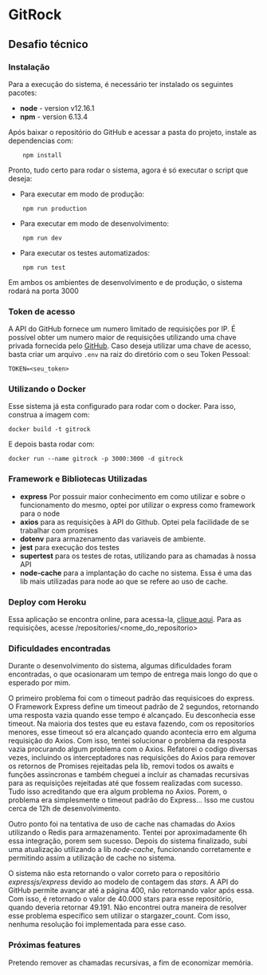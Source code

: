 # GitRock
## Desafio técnico

### Instalação
Para a execução do sistema, é necessário ter instalado os seguintes pacotes:
* **node** - version v12.16.1
* **npm** - version 6.13.4

Após baixar o repositório do GitHub e acessar a pasta do projeto, instale as dependencias com:
```
    npm install
```

Pronto, tudo certo para rodar o sistema, agora é só executar o script que deseja:
* Para executar em modo de produção:
```
    npm run production
```
* Para executar em modo de desenvolvimento:
```
    npm run dev
```
* Para executar os testes automatizados:
```
    npm run test
```
Em ambos os ambientes de desenvolvimento e de produção, o sistema rodará na porta 3000
### Token de acesso
A API do GitHub fornece um numero limitado de requisições por IP. É possível obter um numero maior de requisições utilizando uma chave privada fornecida pelo [GitHub](https://github.com/settings/tokens).
Caso deseja utilizar uma chave de acesso, basta criar um arquivo ```.env``` na raiz do diretório com o seu Token Pessoal:
```
TOKEN=<seu_token>
``` 

### Utilizando o Docker
Esse sistema já esta configurado para rodar com o docker. Para isso, construa a imagem com:
```
docker build -t gitrock
```
E depois basta rodar com:
```
docker run --name gitrock -p 3000:3000 -d gitrock
```


### Framework e Bibliotecas Utilizadas
* **express** Por possuir maior conhecimento em como utilizar e sobre o funcionamento do mesmo, optei por utilizar o express como framework para o node
* **axios** para as requisições à API do Github. Optei pela facilidade de se trabalhar com promises
* **dotenv** para armazenamento das variaveis de ambiente.
* **jest** para execução dos testes
* **supertest** para os testes de rotas, utilizando para as chamadas à nossa API
* **node-cache** para a implantação do cache no sistema. Essa é uma das lib mais utilizadas para node ao que se refere ao uso de cache.

### Deploy com Heroku
Essa aplicação se encontra online, para acessa-la, [clique aqui](https://gitrock.herokuapp.com).
Para as requisições, acesse /repositories/<nome_do_repositorio>


### Dificuldades encontradas
Durante o desenvolvimento do sistema, algumas dificuldades foram encontradas, o que ocasionaram um tempo de entrega mais longo do que o esperado por mim. 

O primeiro problema foi com o timeout padrão das requisicoes do express. O Framework Express define um timeout padrão de 2 segundos, retornando uma resposta vazia quando esse tempo é alcançado. Eu desconhecia esse timeout. Na maioria dos testes que eu estava fazendo, com os repositorios menores, esse timeout só era alcançado quando acontecia erro em alguma requisição do Axios.
Com isso, tentei solucionar o problema da resposta vazia procurando algum problema com o Axios. Refatorei o codigo diversas vezes, incluindo os interceptadores nas requisições do Axios para remover os retornos de Promises rejeitadas pela lib, removi todos os awaits e funções assincronas e também cheguei a incluir as chamadas recursivas para as requisições rejeitadas até que fossem realizadas com sucesso.
Tudo isso acreditando que era algum problema no Axios. Porem, o problema era simplesmente o timeout padrão do Express... Isso me custou cerca de 12h de desenvolvimento.

Outro ponto foi na tentativa de uso de cache nas chamadas do Axios utilizando o Redis para armazenamento. Tentei por aproximadamente 6h essa integração, porem sem sucesso. 
Depois do sistema finalizado, subi uma atualização utilizando a lib *node-cache*, funcionando corretamente e permitindo assim a utilização de cache no sistema.

O sistema não esta retornando o valor correto para o repositório *expressjs/express* devido ao modelo de contagem das *stars*. A API do GitHub permite avançar até a página 400, não retornando valor após essa. Com isso, é retornado o valor de 40.000 stars para esse repositório, quando deveria retornar 49.191. Não encontrei outra maneira de resolver esse problema específico sem utilizar o stargazer_count. Com isso, nenhuma resolução foi implementada para esse caso.

### Próximas features
Pretendo remover as chamadas recursivas, a fim de economizar memória.
